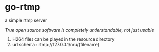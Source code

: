 # go-rtmp

a simple rtmp server



_True open source software is completely understandable, not just usable_


1. H264 files can be played in the resource directory
2. url schema :  rtmp://127.0.0.1/nru/{filename}
